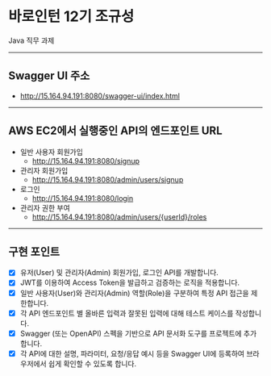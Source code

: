 # 바로인턴 12기 조규성

Java 직무 과제

---

## Swagger UI 주소

- http://15.164.94.191:8080/swagger-ui/index.html

---

## AWS EC2에서 실행중인 API의 엔드포인트 URL

- 일반 사용자 회원가입
    - http://15.164.94.191:8080/signup
- 관리자 회원가입
    - http://15.164.94.191:8080/admin/users/signup
- 로그인
    - http://15.164.94.191:8080/login
- 관리자 권한 부여
    - http://15.164.94.191:8080/admin/users/{userId}/roles

---

## 구현 포인트

- [x] 유저(User) 및 관리자(Admin) 회원가입, 로그인 API를 개발합니다.
- [x] JWT를 이용하여 Access Token을 발급하고 검증하는 로직을 적용합니다.
- [x] 일반 사용자(User)와 관리자(Admin) 역할(Role)을 구분하여 특정 API 접근을 제한합니다.
- [x] 각 API 엔드포인트 별 올바른 입력과 잘못된 입력에 대해 테스트 케이스를 작성합니다.
- [x] Swagger (또는 OpenAPI) 스펙을 기반으로 API 문서화 도구를 프로젝트에 추가합니다.
- [x] 각 API에 대한 설명, 파라미터, 요청/응답 예시 등을 Swagger UI에 등록하여 브라우저에서 쉽게 확인할 수 있도록 합니다.
